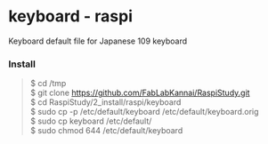 # keyboard - raspi
Keyboard default file for Japanese 109 keyboard

### Install
> $ cd /tmp <br/>
> $ git clone https://github.com/FabLabKannai/RaspiStudy.git <br/>
> $ cd RaspiStudy/2_install/raspi/keyboard <br/>
> $ sudo cp -p /etc/default/keyboard /etc/default/keyboard.orig <br/>
> $ sudo cp keyboard /etc/default/ <br/>
> $ sudo chmod 644 /etc/default/keyboard <br/>
